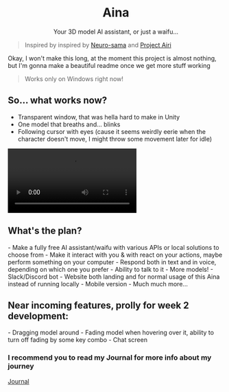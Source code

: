 <h1 align="center">Aina</h1>

<p align="center">Your 3D model AI assistant, or just a waifu...</p>

> Inspired by inspired by [Neuro-sama](https://www.youtube.com/@Neurosama) and [Project Airi](https://github.com/moeru-ai/airi)

<p>Okay, I won't make this long, at the moment this project is almost nothing, but I'm gonna make a beautiful readme once we get more stuff working</p>

> Works only on Windows right now!

<h2> So... what works now? </h2>

- Transparent window, that was hella hard to make in Unity
- One model that breaths and... blinks
- Following cursor with eyes (cause it seems weirdly eerie when the character doesn't move, I might throw some movement later for idle)

![Final week 1 effect!](https://hc-cdn.hel1.your-objectstorage.com/s/v3/49c9d3a7d214c48e3dddec6a22b8893cb1e8004c_finalweek1.mp4)


<h2> What's the plan? </h2>
- Make a fully free AI assistant/waifu with various APIs or local solutions to choose from
- Make it interact with you & with react on your actions, maybe perform something on your computer
- Respond both in text and in voice, depending on which one you prefer
- Ability to talk to it
- More models!
- Slack/Discord bot
- Website both landing and for normal usage of this Aina instead of running locally
- Mobile version
- Much much more...

<h2> Near incoming features, prolly for week 2 development: </h2>
- Dragging model around
- Fading model when hovering over it, ability to turn off fading by some key combo
- Chat screen

### I recommend you to read my Journal for more info about my journey
[Journal](Docs/Content/Journal)